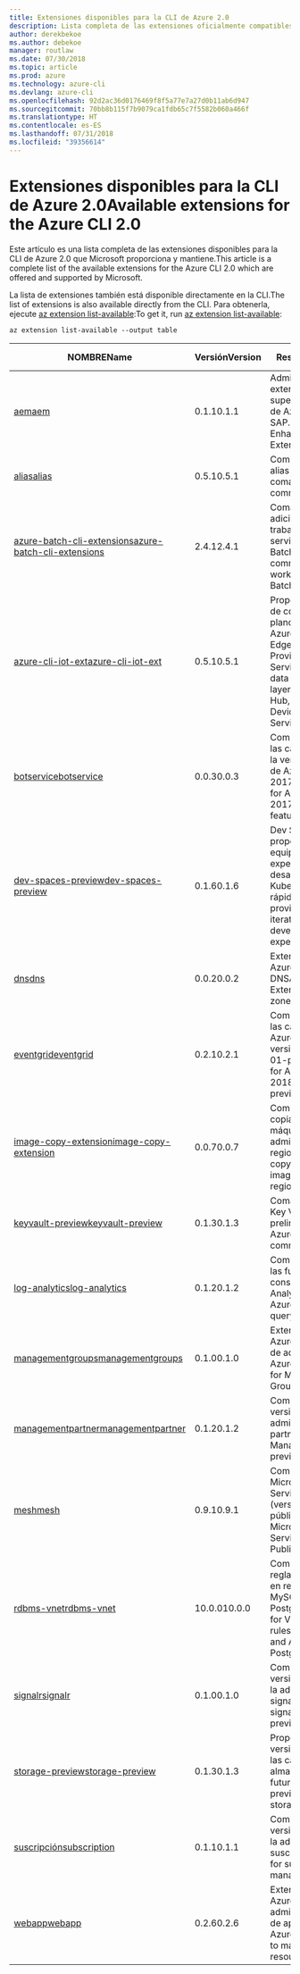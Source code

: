 ```yaml
---
title: Extensiones disponibles para la CLI de Azure 2.0
description: Lista completa de las extensiones oficialmente compatibles para la CLI de Azure 2.0.
author: derekbekoe
ms.author: debekoe
manager: routlaw
ms.date: 07/30/2018
ms.topic: article
ms.prod: azure
ms.technology: azure-cli
ms.devlang: azure-cli
ms.openlocfilehash: 92d2ac36d0176469f8f5a77e7a27d0b11ab6d947
ms.sourcegitcommit: 70bb8b115f7b9079ca1fdb65c7f5582b060a466f
ms.translationtype: HT
ms.contentlocale: es-ES
ms.lasthandoff: 07/31/2018
ms.locfileid: "39356614"
---
```

# <a name="available-extensions-for-the-azure-cli-20"></a><span data-ttu-id="6904b-103">Extensiones disponibles para la CLI de Azure 2.0</span><span class="sxs-lookup"><span data-stu-id="6904b-103">Available extensions for the Azure CLI 2.0</span></span>

<span data-ttu-id="6904b-104">Este artículo es una lista completa de las extensiones disponibles para la CLI de Azure 2.0 que Microsoft proporciona y mantiene.</span><span class="sxs-lookup"><span data-stu-id="6904b-104">This article is a complete list of the available extensions for the Azure CLI 2.0 which are offered and supported by Microsoft.</span></span>

<span data-ttu-id="6904b-105">La lista de extensiones también está disponible directamente en la CLI.</span><span class="sxs-lookup"><span data-stu-id="6904b-105">The list of extensions is also available directly from the CLI.</span></span> <span data-ttu-id="6904b-106">Para obtenerla, ejecute [az extension list-available](/cli/azure/extension?view=azure-cli-latest#az-extension-list-available):</span><span class="sxs-lookup"><span data-stu-id="6904b-106">To get it, run [az extension list-available](/cli/azure/extension?view=azure-cli-latest#az-extension-list-available):</span></span>

```azurecli
az extension list-available --output table
```

| <span data-ttu-id="6904b-107">NOMBRE</span><span class="sxs-lookup"><span data-stu-id="6904b-107">Name</span></span> | <span data-ttu-id="6904b-108">Versión</span><span class="sxs-lookup"><span data-stu-id="6904b-108">Version</span></span> | <span data-ttu-id="6904b-109">Resumen</span><span class="sxs-lookup"><span data-stu-id="6904b-109">Summary</span></span> | <span data-ttu-id="6904b-110">Vista previa</span><span class="sxs-lookup"><span data-stu-id="6904b-110">Preview</span></span> |
|------|---------|---------|---------|
| [<span data-ttu-id="6904b-111">aem</span><span class="sxs-lookup"><span data-stu-id="6904b-111">aem</span></span>](https://github.com/Azure/azure-cli-extensions) | <span data-ttu-id="6904b-112">0.1.1</span><span class="sxs-lookup"><span data-stu-id="6904b-112">0.1.1</span></span> | <span data-ttu-id="6904b-113">Administración de las extensiones de supervisión mejorada de Azure para SAP.</span><span class="sxs-lookup"><span data-stu-id="6904b-113">Manage Azure Enhanced Monitoring Extensions for SAP</span></span> |  |
| [<span data-ttu-id="6904b-114">alias</span><span class="sxs-lookup"><span data-stu-id="6904b-114">alias</span></span>](https://github.com/Azure/azure-cli-extensions) | <span data-ttu-id="6904b-115">0.5.1</span><span class="sxs-lookup"><span data-stu-id="6904b-115">0.5.1</span></span> | <span data-ttu-id="6904b-116">Compatibilidad con alias de comandos</span><span class="sxs-lookup"><span data-stu-id="6904b-116">Support for command aliases</span></span> | <span data-ttu-id="6904b-117">SÍ</span><span class="sxs-lookup"><span data-stu-id="6904b-117">Yes</span></span> |
| [<span data-ttu-id="6904b-118">azure-batch-cli-extensions</span><span class="sxs-lookup"><span data-stu-id="6904b-118">azure-batch-cli-extensions</span></span>](https://github.com/Azure/azure-batch-cli-extensions) | <span data-ttu-id="6904b-119">2.4.1</span><span class="sxs-lookup"><span data-stu-id="6904b-119">2.4.1</span></span> | <span data-ttu-id="6904b-120">Comandos adicionales para trabajar con el servicio Azure Batch</span><span class="sxs-lookup"><span data-stu-id="6904b-120">Additional commands for working with Azure Batch service</span></span> |  |
| [<span data-ttu-id="6904b-121">azure-cli-iot-ext</span><span class="sxs-lookup"><span data-stu-id="6904b-121">azure-cli-iot-ext</span></span>](https://github.com/azure/azure-iot-cli-extension) | <span data-ttu-id="6904b-122">0.5.1</span><span class="sxs-lookup"><span data-stu-id="6904b-122">0.5.1</span></span> | <span data-ttu-id="6904b-123">Proporciona una capa de comandos en el plano de datos para Azure IoT Hub, IoT Edge e IoT Device Provisioning Service.</span><span class="sxs-lookup"><span data-stu-id="6904b-123">Provides the data plane command layer for Azure IoT Hub, IoT Edge and IoT Device Provisioning Service</span></span> |  |
| [<span data-ttu-id="6904b-124">botservice</span><span class="sxs-lookup"><span data-stu-id="6904b-124">botservice</span></span>](https://github.com/Azure/azure-cli-extensions) | <span data-ttu-id="6904b-125">0.0.3</span><span class="sxs-lookup"><span data-stu-id="6904b-125">0.0.3</span></span> | <span data-ttu-id="6904b-126">Compatibilidad con las características de la versión preliminar de Azure Bot Service 2017-12-01</span><span class="sxs-lookup"><span data-stu-id="6904b-126">Support for Azure Bot Service 2017-12-01 preview features</span></span> | <span data-ttu-id="6904b-127">SÍ</span><span class="sxs-lookup"><span data-stu-id="6904b-127">Yes</span></span> |
| [<span data-ttu-id="6904b-128">dev-spaces-preview</span><span class="sxs-lookup"><span data-stu-id="6904b-128">dev-spaces-preview</span></span>](https://github.com/Azure/azure-cli-extensions) | <span data-ttu-id="6904b-129">0.1.6</span><span class="sxs-lookup"><span data-stu-id="6904b-129">0.1.6</span></span> | <span data-ttu-id="6904b-130">Dev Spaces proporciona a los equipos una experiencia de desarrollo en Kubernetes iterativa y rápida.</span><span class="sxs-lookup"><span data-stu-id="6904b-130">Dev Spaces provides a rapid, iterative Kubernetes development experience for teams.</span></span> | <span data-ttu-id="6904b-131">SÍ</span><span class="sxs-lookup"><span data-stu-id="6904b-131">Yes</span></span> |
| [<span data-ttu-id="6904b-132">dns</span><span class="sxs-lookup"><span data-stu-id="6904b-132">dns</span></span>](https://github.com/Azure/azure-cli-extensions) | <span data-ttu-id="6904b-133">0.0.2</span><span class="sxs-lookup"><span data-stu-id="6904b-133">0.0.2</span></span> | <span data-ttu-id="6904b-134">Extensión de la CLI de Azure para las zonas DNS</span><span class="sxs-lookup"><span data-stu-id="6904b-134">An Azure CLI Extension for DNS zones</span></span> |  |
| [<span data-ttu-id="6904b-135">eventgrid</span><span class="sxs-lookup"><span data-stu-id="6904b-135">eventgrid</span></span>](https://github.com/Azure/azure-cli-extensions) | <span data-ttu-id="6904b-136">0.2.1</span><span class="sxs-lookup"><span data-stu-id="6904b-136">0.2.1</span></span> | <span data-ttu-id="6904b-137">Compatibilidad con las características de Azure EventGrid versión 2018-05-01-preview</span><span class="sxs-lookup"><span data-stu-id="6904b-137">Support for Azure EventGrid 2018-05-01-preview features</span></span> | <span data-ttu-id="6904b-138">SÍ</span><span class="sxs-lookup"><span data-stu-id="6904b-138">Yes</span></span> |
| [<span data-ttu-id="6904b-139">image-copy-extension</span><span class="sxs-lookup"><span data-stu-id="6904b-139">image-copy-extension</span></span>](https://github.com/Azure/azure-cli-extensions) | <span data-ttu-id="6904b-140">0.0.7</span><span class="sxs-lookup"><span data-stu-id="6904b-140">0.0.7</span></span> | <span data-ttu-id="6904b-141">Compatibilidad para copiar imágenes de máquina virtual administradas entre regiones</span><span class="sxs-lookup"><span data-stu-id="6904b-141">Support for copying managed vm images between regions</span></span> |  |
| [<span data-ttu-id="6904b-142">keyvault-preview</span><span class="sxs-lookup"><span data-stu-id="6904b-142">keyvault-preview</span></span>](https://github.com/Azure/azure-keyvault-cli-extension) | <span data-ttu-id="6904b-143">0.1.3</span><span class="sxs-lookup"><span data-stu-id="6904b-143">0.1.3</span></span> | <span data-ttu-id="6904b-144">Comandos de Azure Key Vault en versión preliminar.</span><span class="sxs-lookup"><span data-stu-id="6904b-144">Preview Azure Key Vault commands.</span></span> | <span data-ttu-id="6904b-145">SÍ</span><span class="sxs-lookup"><span data-stu-id="6904b-145">Yes</span></span> |
| [<span data-ttu-id="6904b-146">log-analytics</span><span class="sxs-lookup"><span data-stu-id="6904b-146">log-analytics</span></span>](https://github.com/Azure/azure-cli-extensions/tree/master/src/log-analytics) | <span data-ttu-id="6904b-147">0.1.2</span><span class="sxs-lookup"><span data-stu-id="6904b-147">0.1.2</span></span> | <span data-ttu-id="6904b-148">Compatibilidad con las funcionalidades de consulta de Azure Log Analytics.</span><span class="sxs-lookup"><span data-stu-id="6904b-148">Support for Azure Log Analytics query capabilities.</span></span> | <span data-ttu-id="6904b-149">SÍ</span><span class="sxs-lookup"><span data-stu-id="6904b-149">Yes</span></span> |
| [<span data-ttu-id="6904b-150">managementgroups</span><span class="sxs-lookup"><span data-stu-id="6904b-150">managementgroups</span></span>](https://github.com/Azure/azure-cli-extensions) | <span data-ttu-id="6904b-151">0.1.0</span><span class="sxs-lookup"><span data-stu-id="6904b-151">0.1.0</span></span> | <span data-ttu-id="6904b-152">Extensión de la CLI de Azure para los grupos de administración</span><span class="sxs-lookup"><span data-stu-id="6904b-152">An Azure CLI Extension for Management Groups</span></span> |  |
| [<span data-ttu-id="6904b-153">managementpartner</span><span class="sxs-lookup"><span data-stu-id="6904b-153">managementpartner</span></span>](https://github.com/Azure/azure-cli-extensions) | <span data-ttu-id="6904b-154">0.1.2</span><span class="sxs-lookup"><span data-stu-id="6904b-154">0.1.2</span></span> | <span data-ttu-id="6904b-155">Compatibilidad con la versión preliminar de administración de partners.</span><span class="sxs-lookup"><span data-stu-id="6904b-155">Support for Management Partner preview</span></span> |  |
| [<span data-ttu-id="6904b-156">mesh</span><span class="sxs-lookup"><span data-stu-id="6904b-156">mesh</span></span>](https://github.com/Azure/azure-cli-extensions) | <span data-ttu-id="6904b-157">0.9.1</span><span class="sxs-lookup"><span data-stu-id="6904b-157">0.9.1</span></span> | <span data-ttu-id="6904b-158">Compatibilidad con Microsoft Azure Service Fabric Mesh (versión preliminar pública).</span><span class="sxs-lookup"><span data-stu-id="6904b-158">Support for Microsoft Azure Service Fabric Mesh - Public Preview</span></span> | <span data-ttu-id="6904b-159">SÍ</span><span class="sxs-lookup"><span data-stu-id="6904b-159">Yes</span></span> |
| [<span data-ttu-id="6904b-160">rdbms-vnet</span><span class="sxs-lookup"><span data-stu-id="6904b-160">rdbms-vnet</span></span>](https://github.com/Azure/azure-cli-extensions) | <span data-ttu-id="6904b-161">10.0.0</span><span class="sxs-lookup"><span data-stu-id="6904b-161">10.0.0</span></span> | <span data-ttu-id="6904b-162">Compatibilidad para reglas de red virtual en recursos de Azure MySQL y Azure PostgreSQL</span><span class="sxs-lookup"><span data-stu-id="6904b-162">Support for Virtual Network rules in Azure MySQL and Azure PostgreSQL resources</span></span> |  |
| [<span data-ttu-id="6904b-163">signalr</span><span class="sxs-lookup"><span data-stu-id="6904b-163">signalr</span></span>](https://github.com/Azure/azure-cli-extensions) | <span data-ttu-id="6904b-164">0.1.0</span><span class="sxs-lookup"><span data-stu-id="6904b-164">0.1.0</span></span> | <span data-ttu-id="6904b-165">Compatibilidad con la versión preliminar de la administración de signalr.</span><span class="sxs-lookup"><span data-stu-id="6904b-165">Support for signalr management preview.</span></span> | <span data-ttu-id="6904b-166">SÍ</span><span class="sxs-lookup"><span data-stu-id="6904b-166">Yes</span></span> |
| [<span data-ttu-id="6904b-167">storage-preview</span><span class="sxs-lookup"><span data-stu-id="6904b-167">storage-preview</span></span>](https://github.com/Azure/azure-cli-extensions/tree/master/src/storage-preview) | <span data-ttu-id="6904b-168">0.1.3</span><span class="sxs-lookup"><span data-stu-id="6904b-168">0.1.3</span></span> | <span data-ttu-id="6904b-169">Proporciona una versión preliminar de las características de almacenamiento futuras.</span><span class="sxs-lookup"><span data-stu-id="6904b-169">Provides a preview for upcoming storage features.</span></span> | <span data-ttu-id="6904b-170">SÍ</span><span class="sxs-lookup"><span data-stu-id="6904b-170">Yes</span></span> |
| [<span data-ttu-id="6904b-171">suscripción</span><span class="sxs-lookup"><span data-stu-id="6904b-171">subscription</span></span>](https://github.com/Azure/azure-cli-extensions) | <span data-ttu-id="6904b-172">0.1.1</span><span class="sxs-lookup"><span data-stu-id="6904b-172">0.1.1</span></span> | <span data-ttu-id="6904b-173">Compatibilidad con la versión preliminar de la administración de suscripciones.</span><span class="sxs-lookup"><span data-stu-id="6904b-173">Support for subscription management preview.</span></span> |  |
| [<span data-ttu-id="6904b-174">webapp</span><span class="sxs-lookup"><span data-stu-id="6904b-174">webapp</span></span>](https://github.com/Azure/azure-cli-extensions) | <span data-ttu-id="6904b-175">0.2.6</span><span class="sxs-lookup"><span data-stu-id="6904b-175">0.2.6</span></span> | <span data-ttu-id="6904b-176">Extensión de la CLI de Azure para administrar recursos de appservice</span><span class="sxs-lookup"><span data-stu-id="6904b-176">An Azure CLI Extension to manage appservice resources</span></span> | <span data-ttu-id="6904b-177">SÍ</span><span class="sxs-lookup"><span data-stu-id="6904b-177">Yes</span></span> |
